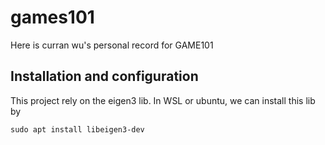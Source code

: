 # games101
Here is curran wu's personal record for GAME101

## Installation and configuration
This project rely on the eigen3 lib.
In WSL or ubuntu, we can install this lib by
```
sudo apt install libeigen3-dev
```

